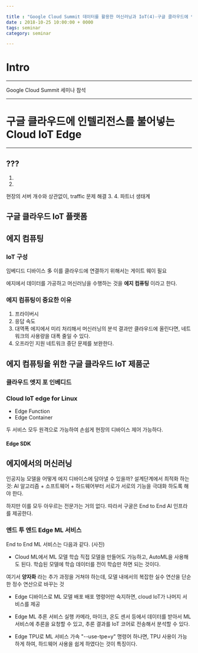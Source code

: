 ```yaml
---

title : "Google Cloud Summit 데이터를 활용한 머신러닝과 IoT(4)-구글 클라우드에 인텔리전스를 불어넣는 Cloud IoT Edge"
date : 2018-10-25 10:00:00 + 0000
tags: seminar
category: seminar

---
```


# Intro
---

Google Cloud Summit 세미나 참석

---
# 구글 클라우드에 인텔리전스를 불어넣는 Cloud IoT Edge
---

## ???
1.
2.
현장의 서버 개수와 상관없이, traffic 문제 해결
3.
4. 파트너 생태계

## 구글 클라우드 IoT 플랫폼

## 에지 컴퓨팅

### IoT 구성
임베디드 디바이스 多
이를 클라우드에 연결하기 위해서는 게이트 웨이 필요

에지에서 데이터를 가공하고 머신러닝을 수행하는 것을 **에지 컴퓨팅** 이라고 한다.

### 에지 컴퓨팅이 중요한 이유
1. 프라이버시
2. 응답 속도
3. 대역폭
에지에서 미리 처리해서 머신러닝의 분석 결과만 클라우드에 올린다면, 네트워크의 사용량을 대폭 줄일 수 있다.
4. 오프라인 지원
네트워크 중단 문제를 보완한다.

## 에지 컴퓨팅을 위한 구글 클라우드 IoT 제품군

### 클라우드 엣지 포 인베디드

### Cloud IoT edge for Linux
- Edge Function
- Edge Container

두 서비스 모두 원격으로 가능하여 손쉽게 현장의 디바이스 제어 가능하다.

#### Edge SDK

## 에지에서의 머신러닝
인공지능 모델을 어떻게 에지 디바이스에 담아낼 수 있을까?
설계단계에서 최적화 하는 것: AI 알고리즘 + 소프트웨어 + 하드웨어부터 서로가 서로의 기능을 극대화 하도록 해야 한다.

하지만 이를 모두 아우르는 전문가는 거의 없다. 따라서 구굴은 End to End AI 인프라를 제공한다.


### 엔드 투 엔드 Edge ML 서비스
End to End ML 서비스는 다음과 같다.
(사진)

- Cloud ML에서 ML 모델 학습
직접 모델을 만들어도 가능하고, AutoML을 사용해도 된다. 학습된 모델에 학습 데이터를 전이 학습만 하면 되는 것이다.

여기서 **양자화** 라는 추가 과정을 거쳐야 하는데, 모델 내에서의 복잡한 실수 연산을 단순한 정수 연산으로 바꾸는 것

- Edge 디바이스로 ML 모델 배포
배포 명령어만 숙지하면, cloud IoT가 나머지 서비스를 제공

- Edge ML 추론 서비스 실행
카메라, 마이크, 온도 센서 등에서 데이터를 받아서 ML 서비스에 추론을 요청할 수 있고, 추론 결과를 IoT 코어로 전송해서 분석할 수 있다.

- Edge TPU로 ML 서비스 가속
"--use-tpe=y" 명령어 하나면, TPU 사용이 가능하게 하여, 하드웨어 사용을 쉽게 하였다는 것이 특징이다.
